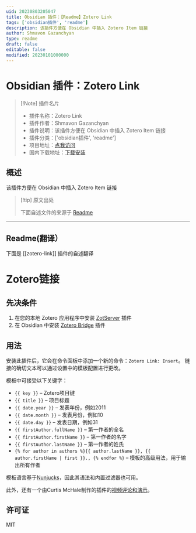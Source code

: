 ```yaml
---
uid: 20230803205047
title: Obsidian 插件：【Readme】Zotero Link
tags: ['obsidian插件', 'readme']
description: 该插件方便在 Obsidian 中插入 Zotero Item 链接
author: Shmavon Gazanchyan
type: readme
draft: false
editable: false
modified: 20230101000000
---
```


# Obsidian 插件：Zotero Link

> [!Note] 插件名片
> - 插件名称：Zotero Link
> - 插件作者：Shmavon Gazanchyan
> - 插件说明：该插件方便在 Obsidian 中插入 Zotero Item 链接
> - 插件分类：['obsidian插件', 'readme']
> - 项目地址：[点我访问](https://github.com/vanakat/zotero-link)
> - 国内下载地址：[下载安装](https://pkmer.cn/products/plugin/pluginMarket/?zotero-link)

## 概述

该插件方便在 Obsidian 中插入 Zotero Item 链接



> [!tip] 原文出处
> 
>下面自述文件的来源于 [Readme](https://ghproxy.net/https://raw.githubusercontent.com/vanakat/zotero-link/main/README.md)
> 

---

## Readme(翻译）

下面是 [[zotero-link]] 插件的自述翻译


# Zotero链接

## 先决条件

1. 在您的本地 Zotero 应用程序中安装 [ZotServer](https://github.com/MunGell/ZotServer) 插件
2. 在 Obsidian 中安装 [Zotero Bridge](https://github.com/vanakat/zotero-bridge) 插件

## 用法

安装此插件后，它会在命令面板中添加一个新的命令：`Zotero Link: Insert`。
链接的确切文本可以通过设置中的模板配置进行更改。

模板中可接受以下关键字：

* `{{ key }}` – Zotero项目键
* `{{ title }}` – 项目标题
* `{{ date.year }}` – 发表年份，例如2011
* `{{ date.month }}` – 发表月份，例如10
* `{{ date.day }}` – 发表日期，例如31
* `{{ firstAuthor.fullName }}` – 第一作者的全名
* `{{ firstAuthor.firstName }}` – 第一作者的名字
* `{{ firstAuthor.lastName }}` – 第一作者的姓氏
* `{% for author in authors %}{{ author.lastName }}, {{ author.firstName | first }}., {% endfor %}` – 模板的高级用法，用于输出所有作者

模板语言基于[Nunjucks](https://mozilla.github.io/nunjucks/templating.html#builtin-filters)，因此其语法和内置过滤器也可用。

此外，还有一个由Curtis McHale制作的插件的[视频评论和演示](https://www.youtube.com/watch?v=44vV7Tr484Q)。

## 许可证

MIT



